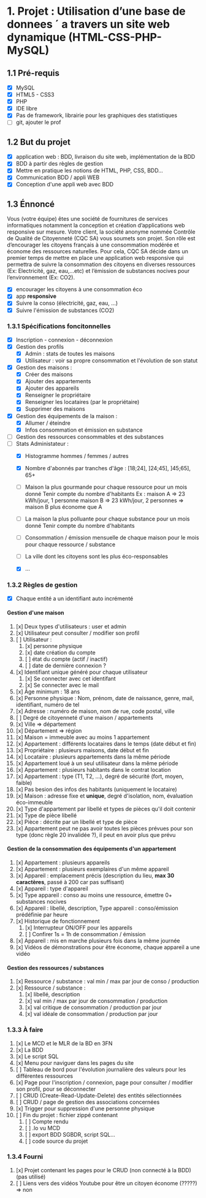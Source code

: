 # 1. Projet : Utilisation d’une base de donnees ´ a travers un site web dynamique (HTML-CSS-PHP-MySQL)

## 1.1 Pré-requis

- [x] MySQL
- [x] HTML5 - CSS3
- [x] PHP
- [x] IDE libre
- [x] Pas de framework, librairie pour les graphiques des statistiques
- [ ] git, ajouter le prof

## 1.2 But du projet

- [x] application web : BDD, livraison du site web, implémentation de la BDD
- [x] BDD à partir des règles de gestion
- [x] Mettre en pratique les notions de HTML, PHP, CSS, BDD...
- [x] Communication BDD / appli WEB
- [x] Conception d'une appli web avec BDD

## 1.3 Énnoncé

Vous (votre équipe) êtes une société de fournitures de services informatiques notamment la conception et création d’applications web responsive sur mesure.
Votre client, la société anonyme nommée Contrôle de Qualité de Citoyenneté (CQC SA) vous soumets son projet.
Son rôle est d’encourager les citoyens français à une consommation modérée et économe des ressources naturelles.
Pour cela, CQC SA décide dans un premier temps de mettre en place une application web responsive qui permettra de suivre la consommation des citoyens en diverses ressources (Ex: Electricité, gaz, eau,...etc) et l’émission de substances nocives pour l’environnement
(Ex: CO2).

- [x] encourager les citoyens à une consommation éco
- [x] app **responsive**
- [x] Suivre la conso (électricité, gaz, eau, ...)
- [x] Suivre l'émission de substances (CO2)

### 1.3.1 Spécifications foncitonnelles

- [x] Inscription - connexion - déconnexion
- [x] Gestion des profils
  - [x] Admin : stats de toutes les maisons
  - [x] Utilisateur : voir sa propre consommation et l'évolution de son statut
- [x] Gestion des maisons :
  - [x] Créer des maisons
  - [x] Ajouter des appartements
  - [x] Ajouter des appareils
  - [x] Renseigner le propriétaire
  - [x] Renseigner les locataires (par le propriétaire)
  - [x] Supprimer des maisons
- [x] Gestion des équipements de la maison :
  - [x] Allumer / éteindre
  - [x] Infos consommation et émission en substance
- [ ] Gestion des ressources consommables et des substances
- [ ] Stats Administateur :
  - [x] Histogramme hommes / femmes / autres
  - [x] Nombre d'abonnés par tranches d'âge : [18;24], ]24;45], ]45;65], 65+
  - [ ] Maison la plus gourmande pour chaque ressource pour un mois donné
		Tenir compte du nombre d'habitants
		Ex :
			maison A => 23 kWh/jour, 1 personne
			maison B => 23 kWh/jour, 2 personnes
			=> maison B plus économe que A
  - [ ] La maison la plus polluante pour chaque substance pour un mois donné
		Tenir compte du nombre d'habitants
  - [ ] Consommation / émission mensuelle de chaque maison pour le mois pour chaque ressource / substance
  - [ ] La ville dont les citoyens sont les plus éco-responsables
  - [x] ...


### 1.3.2 Règles de gestion

- [x] Chaque entité a un identifiant auto incrémenté



#### Gestion d'une maison

1. [x] Deux types d'utilisateurs : user et admin
2. [x] Utilisateur peut consulter / modifier son profil
3. [ ] Utilisateur :
   1. [x] personne physique
   2. [x] date création du compte
   3. [ ] état du compte (actif / inactif)
   4. [ ] date de dernière connexion ?
4. [x] Identifiant unique généré pour chaque utilisateur
   1. [x] Se connecter avec cet identifant
   2. [x] Se connecter avec le mail
5. [x] Âge minimum : 18 ans
6. [x] Personne physique : Nom, prénom, date de naissance, genre, mail, identifiant, numéro de tel
7. [x] Adresse : numéro de maison, nom de rue, code postal, ville
8. [ ] Degré de citoyenneté d'une maison / appartements
9.  [x] Ville => département
10. [x] Département => région
11. [x] Maison = immeuble avec au moins 1 appartement
12. [x] Appartement : différents locataires dans le temps (date début et fin)
13. [x] Propriétaire  : plusieurs maisons, date début et fin
14. [x] Locataire : plusieurs appartements dans la même période
15. [x] Appartement loué à un seul utilisateur dans la même période
16. [x] Appartement : plusieurs habitants dans le contrat location
17. [x] Appartement : type (T1, T2, ...), degré de sécurité (fort, moyen, faible)
18. [x] Pas besion des infos des habitants (uniquement le locataire)
19. [x] Maison : adresse fixe et **unique**, degré d'isolation, nom, évaluation éco-immeuble
20. [x] Type d'appartement par libellé et types de pièces qu'il doit contenir
21. [x] Type de pièce libellé
22. [x] Pièce : décrite par un libellé et type de pièce
23. [x] Appartement peut ne pas avoir toutes les pièces prévues pour son type (donc règle 20 invalidée ?), il peut en avoir plus que prévu

#### Gestion de la consommation des équipements d'un appartement

1. [x] Appartement : plusieurs appareils
2. [x] Appartement : plusieurs exemplaires d'un même appareil
3. [x] Appareil : emplacement précis (description du lieu, **max 30 caractères**, passé à 200 car pas suffisant)
4. [x] Appareil : type d'appareil
5. [x] Type appareil : conso au moins une ressource, émettre 0+ substances nocives
6. [x] Appareil : libellé, description, Type appareil : conso/émission prédéfinie par heure
7. [x] Historique de fonctionnement
   1. [x] Interrupteur ON/OFF pour les appareils
   2. [ ] Confirer 1s = 1h de consommation / émission
8. [x] Appareil : mis en marche plusieurs fois dans la même journée
9. [x] Vidéos de démonstrations pour être économe, chaque appareil a une vidéo

#### Gestion des ressources / substances

1. [x] Ressource / substance : val min / max par jour de conso / production
2. [x] Ressource / substance :
   1. [x] libellé, description
   2. [x] val min / max par jour de consommation / production
   3. [x] val critique de consommation / production par jour
   4. [x] val idéale de consommation / production par jour

### 1.3.3 À faire

1. [x] Le MCD et le MLR de la BD en 3FN
2. [x] La BDD
3. [x] Le script SQL
4. [x] Menu pour naviguer dans les pages du site
5. [ ] Tableau de bord pour l'évolution journalière des valeurs pour les différentes ressources
6. [x] Page pour l'inscription / connexion, page pour consulter / modifier son profil, pour se déconnecter
7. [ ] CRUD (Create-Read-Update-Delete) des entités sélectionnées
8. [ ] CRUD / page de gestion des associations concernées
9. [x] Trigger pour suppression d'une personne physique
10. [ ] Fin du projet : fichier zippé contenant
    1.  [ ] Compte rendu
    2.  [ ] .lo vu MCD
    3.  [ ] export BDD SGBDR, script SQL...
    4.  [ ] code source du projet

### 1.3.4 Fourni

1. [x] Projet contenant les pages pour le CRUD (non connecté à la BDD) (pas utilisé)
2. [ ] Liens vers des vidéos Youtube pour être un citoyen économe (?????) => non